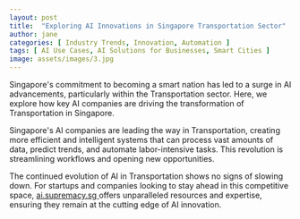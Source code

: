 ```yaml
---
layout: post
title:  "Exploring AI Innovations in Singapore Transportation Sector"
author: jane
categories: [ Industry Trends, Innovation, Automation ]
tags: [ AI Use Cases, AI Solutions for Businesses, Smart Cities ]
image: assets/images/3.jpg
---
```


Singapore's commitment to becoming a smart nation has led to a surge in AI advancements, particularly within the Transportation sector. Here, we explore how key AI companies are driving the transformation of Transportation in Singapore.

Singapore's AI companies are leading the way in Transportation, creating more efficient and intelligent systems that can process vast amounts of data, predict trends, and automate labor-intensive tasks. This revolution is streamlining workflows and opening new opportunities.

The continued evolution of AI in Transportation shows no signs of slowing down. For startups and companies looking to stay ahead in this competitive space, <a href="https://ai.supremacy.sg" target="_blank"> ai.supremacy.sg </a> offers unparalleled resources and expertise, ensuring they remain at the cutting edge of AI innovation.
